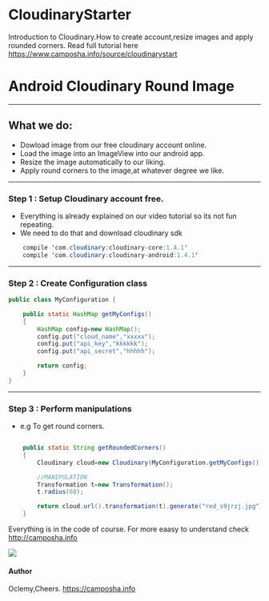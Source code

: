 # CloudinaryStarter

Introduction to Cloudinary.How to create account,resize images and apply rounded corners. Read full tutorial here https://www.camposha.info/source/cloudinarystart

# Android Cloudinary Round  Image

- - -
## What we do:
- Dowload image from our free cloudinary account online.
- Load the image into an ImageView into our android app.
- Resize the image automatically to our liking.
- Apply round corners to the image,at whatever degree we like.


- - -
### Step 1 : Setup Cloudinary account free.
- Everything is already explained on  our video tutorial so its not fun repeating.
- We need to do that and download cloudinary sdk
```java
    compile 'com.cloudinary:cloudinary-core:1.4.1'
    compile 'com.cloudinary:cloudinary-android:1.4.1'
```

- - -

### Step 2 : Create Configuration class

```java
public class MyConfiguration {

    public static HashMap getMyConfigs()
    {
        HashMap config=new HashMap();
        config.put("cloud_name","xxxxx");
        config.put("api_key","kkkkkk");
        config.put("api_secret","hhhhh");

        return config;
    }
}
```

- - -
### Step 3 : Perform manipulations
- e.g To get round corners.

```java

    public static String getRoundedCorners()
    {
        Cloudinary cloud=new Cloudinary(MyConfiguration.getMyConfigs());

        //MANIPULATION
        Transformation t=new Transformation();
        t.radius(60);

        return cloud.url().transformation(t).generate("red_s9jrzj.jpg");
    }
```

Everything is in the code of course.
For more eaasy to understand check http://camposha.info

![](http://)

#### Author
Oclemy,Cheers.
https://camposha.info
















